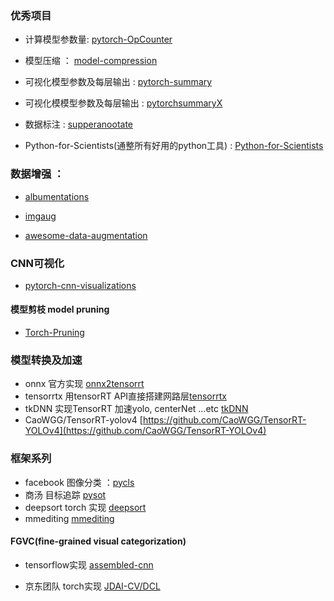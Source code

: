 ### 优秀项目

- 计算模型参数量:  [pytorch-OpCounter](https://github.com/Lyken17/pytorch-OpCounter) 

- 模型压缩 ： [model-compression](https://github.com/666DZY666/model-compression)

- 可视化模型参数及每层输出 : [pytorch-summary](https://github.com/sksq96/pytorch-summary)

- 可视化模模型参数及每层输出 : [pytorchsummaryX](https://github.com/nmhkahn/torchsummaryX)

- 数据标注 : [supperanootate](https://github.com/opencv-ai/superannotate)

- Python-for-Scientists(通整所有好用的python工具) : [Python-for-Scientists](https://github.com/TomNicholas/Python-for-Scientists)

### 数据增强 ：

- [albumentations](https://github.com/albumentations-team/albumentations)

- [imgaug](https://github.com/aleju/imgaug)

- [awesome-data-augmentation](https://github.com/CrazyVertigo/awesome-data-augmentation)

### CNN可视化
- [pytorch-cnn-visualizations](https://github.com/utkuozbulak/pytorch-cnn-visualizations)


#### 模型剪枝 model pruning
- [Torch-Pruning](https://github.com/VainF/Torch-Pruning)


### 模型转换及加速

- onnx 官方实现 [onnx2tensorrt](https://github.com/onnx/onnx-tensorrt)
- tensorrtx 用tensorRT API直接搭建网路层[tensorrtx](https://github.com/wang-xinyu/tensorrtx)
- tkDNN 实现TensorRT 加速yolo, centerNet ...etc [tkDNN](https://github.com/ceccocats/tkDNN)
- CaoWGG/TensorRT-yolov4 [https://github.com/CaoWGG/TensorRT-YOLOv4](https://github.com/CaoWGG/TensorRT-YOLOv4)

### 框架系列

- facebook 图像分类 ：[pycls](https://github.com/facebookresearch/pycls)
- 商汤 目标追踪 [pysot](https://github.com/STVIR/pysot)
- deepsort torch 实现 [deepsort](https://github.com/ZQPei/deep_sort_pytorch)
- mmediting [mmediting](https://github.com/open-mmlab/mmediting)




#### FGVC(fine-grained visual categorization)

- tensorflow实现 [assembled-cnn](https://github.com/clovaai/assembled-cnn)

- 京东团队 torch实现 [JDAI-CV/DCL](https://github.com/JDAI-CV/DCL)




